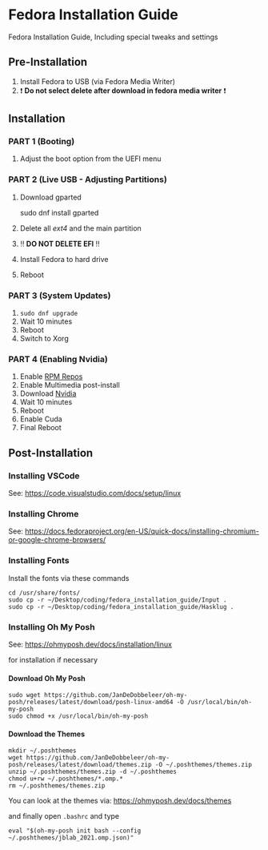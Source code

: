 # Fedora Installation Guide

Fedora Installation Guide, Including special tweaks and settings

## Pre-Installation

1) Install Fedora to USB (via Fedora Media Writer)
2) :exclamation: **Do not select delete after download in fedora media writer** :exclamation:

## Installation

### PART 1 (Booting)

1) Adjust the boot option from the UEFI menu

### PART 2 (Live USB - Adjusting Partitions)

1) Download gparted

    sudo dnf install gparted

2) Delete all *ext4* and the main partition
3) :bangbang: **DO NOT DELETE EFI** :bangbang:
4) Install Fedora to hard drive
5) Reboot

### PART 3 (System Updates)

1) `sudo dnf upgrade`
2) Wait 10 minutes
3) Reboot
4) Switch to Xorg

### PART 4 (Enabling Nvidia)

1) Enable [RPM Repos](https://rpmfusion.org/Configuration)
2) Enable Multimedia post-install
3) Download [Nvidia](https://rpmfusion.org/Howto/NVIDIA)
4) Wait 10 minutes
5) Reboot
6) Enable Cuda
7) Final Reboot

## Post-Installation

### Installing VSCode

See: <https://code.visualstudio.com/docs/setup/linux>

### Installing Chrome

See: <https://docs.fedoraproject.org/en-US/quick-docs/installing-chromium-or-google-chrome-browsers/>

### Installing Fonts

Install the fonts via these commands

    cd /usr/share/fonts/
    sudo cp -r ~/Desktop/coding/fedora_installation_guide/Input .
    sudo cp -r ~/Desktop/coding/fedora_installation_guide/Hasklug .

### Installing Oh My Posh

See: <https://ohmyposh.dev/docs/installation/linux>

for installation if necessary

#### Download Oh My Posh

    sudo wget https://github.com/JanDeDobbeleer/oh-my-posh/releases/latest/download/posh-linux-amd64 -O /usr/local/bin/oh-my-posh
    sudo chmod +x /usr/local/bin/oh-my-posh

#### Download the Themes

    mkdir ~/.poshthemes
    wget https://github.com/JanDeDobbeleer/oh-my-posh/releases/latest/download/themes.zip -O ~/.poshthemes/themes.zip
    unzip ~/.poshthemes/themes.zip -d ~/.poshthemes
    chmod u+rw ~/.poshthemes/*.omp.*
    rm ~/.poshthemes/themes.zip

You can look at the themes via: <https://ohmyposh.dev/docs/themes>

and finally open `.bashrc` and type

    eval "$(oh-my-posh init bash --config ~/.poshthemes/jblab_2021.omp.json)"
